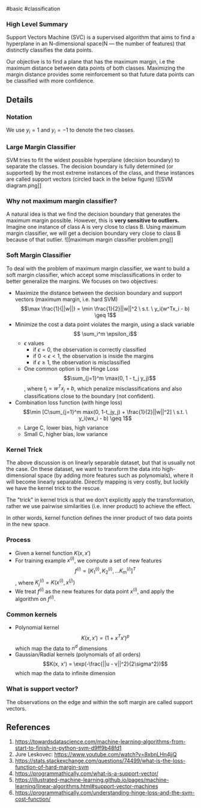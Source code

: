 #basic #classification 
### High Level Summary
Support Vectors Machine (SVC) is a supervised algorithm that aims to find a hyperplane in an N-dimensional space(N — the number of features) that distinctly classifies the data points.

Our objective is to find a plane that has the maximum margin, i.e the maximum distance between data points of both classes. Maximizing the margin distance provides some reinforcement so that future data points can be classified with more confidence.

## Details
### Notation
We use $y_i = 1$ and $y_i = -1$ to denote the two classes.

### Large Margin Classifier
SVM tries to fit the widest possible hyperplane (decision boundary)  to separate the classes. The decision boundary is fully determined (or supported) by the most extreme instances of the class, and these instances are called support vectors (circled back in the below figure)
![[SVM diagram.png]]

### Why not maximum margin classifier?
A natural idea is that we find the decision boundary that generates the maximum margin possible. However, this is **very sensitive to outliers.** Imagine one instance of class A is very close to class B. Using maximum margin classifier, we will get a decision boundary very close to class B because of that outlier.
![[maximum margin classifier problem.png]]

### Soft Margin Classifier
To deal with the problem of maximum margin classifier, we want to build a soft margin classifier, which accept some misclassifications in order to better generalize the margins. We focuses on two objectives:
- Maximize the distance between the decision boundary and support vectors (maximum margin, i.e. hard SVM) $$\max \frac{1}{||w||} = \min \frac{1}{2}||w||^2 \ s.t. \ y_i(w^Tx_i - b) \geq 1$$
- Minimize the cost a data point violates the margin, using a slack variable $$ \sum_i^m \epsilon_i$$
	- $\epsilon$ values
		- if $\epsilon = 0$, the observation is correctly classified
		- if $0 < \epsilon < 1$, the observation is inside the margins
		- if $\epsilon \geq 1$, the observation is misclassified
	- One common option is the Hinge Loss $$\sum_{j=1}^m \max(0, 1 - t_j y_j)$$, where $t_j = w^T x_j + b$, which penalize misclassifications and also classifications close to the boundary (not confident).
- Combination loss function (with hinge loss) $$\min [C\sum_{j=1}^m max(0, 1-t_jy_j) + \frac{1}{2}||w||^2] \ s.t. \ y_i(wx_i - b) \geq 1$$
	- Large C, lower bias, high variance
	- Small C, higher bias, low variance
### Kernel Trick
The above discussion is on linearly separable dataset, but that is usually not the case. On these dataset, we want to transform the data into high-dimensional space (by adding more features such as polynomials), where it will become linearly separable. Directly mapping is very costly, but luckily we have the kernel trick to the rescue.

The "trick" in kernel trick is that we don't explicitly apply the transformation, rather we use pairwise similarities (i.e. inner product) to achieve the effect. 

In other words, kernel function defines the inner product of two data points in the new space.

### Process
- Given a kernel function $K(x, x')$ 
- For training example $x^{(i)}$, we compute a set of new features $$f^{(i)} = [K_1^{(i)}, K_2^{(i)}, ... K_m^{(i)}]^T$$, where $K_j^{(i)} = K(x^{(i)}, x^{(j)})$
- We treat $f^{(i)}$ as the new features for data point $x^{(i)}$, and apply the algorithm on  $f^{(i)}$.

### Common kernels
- Polynomial kernel $$K(x, x') = (1 + x^Tx')^p$$ which map the data to $n^d$ dimensions
- Gaussian/Radial kernels (polynomials of all orders) $$K(x, x') = \exp(-\frac{||u - v||^2}{2\sigma^2})$$which map the data to infinite dimension

### What is support vector?
The observations on the edge and within the soft margin are called support vectors.

## References
1. https://towardsdatascience.com/machine-learning-algorithms-from-start-to-finish-in-python-svm-d9ff9b48fd1
2. Jure Leskovec: https://www.youtube.com/watch?v=8xbnLHn4jjQ
3. https://stats.stackexchange.com/questions/74499/what-is-the-loss-function-of-hard-margin-svm
4. https://programmathically.com/what-is-a-support-vector/
5. https://illustrated-machine-learning.github.io/pages/machine-learning/linear-algorithms.html#support-vector-machines
6. https://programmathically.com/understanding-hinge-loss-and-the-svm-cost-function/